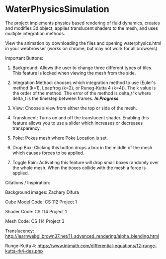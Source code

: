 # WaterPhysicsSimulation
The project implements physics based rendering of fluid dynamics, creates and modifies 3d object, applies translucent shaders to the
mesh, and uses multiple integration methods.

View the animation by downloading the files and opening waterphysics.html in your webbrowser (works on chrome, but may not work for all browsers)

Important Buttons:

1. Background: Allows the user to change three different types of tiles. This feature
is locked when viewing the mesh from the side.

2. Integration Method: chooses which integration method to use (Euler's method (k=1), Leapfrog (k=2), or Runeg-Kutta 4 (k=4)). The k value is the order of the method. The error of the method is delta_t^k where delta_t is the timestep between frames. ***In Progress***

3. View: Choose a view from either the top or side of the mesh.

4. Translucent: Turns on and off the translucent shader. Enabling this feature allows
you to use a slider which increases or decreases transparency.

5. Poke: Pokes mesh where Poke Location is set.

6. Drop Box: Clicking this button drops a box in the middle of the mesh which
causes forces to be applied.

7. Toggle Rain: Activating this feature will drop small boxes randomly over the
whole mesh. When the boxes collide with the mesh a force is applied.



Citations / Inspiration:

Background images: Zachary Difura

Cube Model Code: CS 112 Project 1

Shader Code: CS 114 Project 1

Mesh Code: CS 114 Project 3

Translucency: http://learnwebgl.brown37.net/11_advanced_rendering/alpha_blending.html

Runge-Kutta 4: https://www.intmath.com/differential-equations/12-runge-kutta-rk4-des.php
